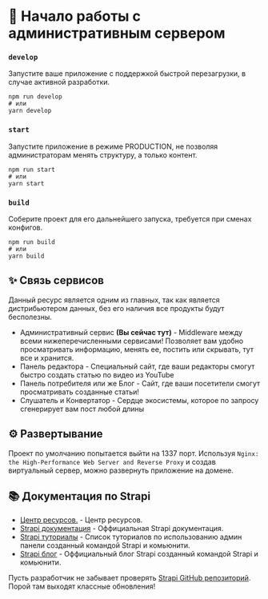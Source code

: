 # 🚀 Начало работы с административным сервером

### `develop`

Запустите ваше приложение с поддержкой быстрой перезагрузки, в случае активной разработки.

```
npm run develop
# или
yarn develop
```

### `start`

Запустите приложение в режиме PRODUCTION, не позволяя администраторам менять структуру, а только контент.

```
npm run start
# или
yarn start
```

### `build`

Соберите проект для его дальнейшего запуска, требуется при сменах конфигов.

```
npm run build
# или
yarn build
```

## ✨ Связь сервисов

Данный ресурс является одним из главных, так как является дистрибьютером данных, без его наличия все продукты будут бесполезны.

- Административный сервис **(Вы сейчас тут)** - Middleware между всеми нижеперечисленными сервисами! Позволяет вам удобно просматривать информацию, менять ее, постить или скрывать, тут все и хранится.
- Панель редактора - Специальный сайт, где ваши редакторы смогут быстро создать статью по видео из YouTube
- Панель потребителя или же Блог - Сайт, где ваши посетители смогут просматривать созданные статьи!
- Слушатель и Конвертатор - Сердце экосистемы, которое по запросу сгенерирует вам пост любой длины

## ⚙️ Развертывание

Проект по умолчанию попытается выйти на 1337 порт. Используя `Nginx: the High-Performance Web Server and Reverse Proxy` и создав виртуальный сервер, можно развернуть приложение на домене.

## 📚 Документация по Strapi

- [Центр ресурсов.](https://strapi.io/resource-center) - Центр ресурсов.
- [Strapi документация](https://docs.strapi.io) - Оффициальная Strapi документация.
- [Strapi туториалы](https://strapi.io/tutorials) - Список туториалов по использованию админ панели созданный командой Strapi и комьюнити.
- [Strapi блог](https://docs.strapi.io) - Оффициальный блог Strapi созданный командой Strapi и комьюнити.

Пусть разработчик не забывает проверять [Strapi GitHub репозиторий](https://github.com/strapi/strapi). Порой там выходят классные обновления!
